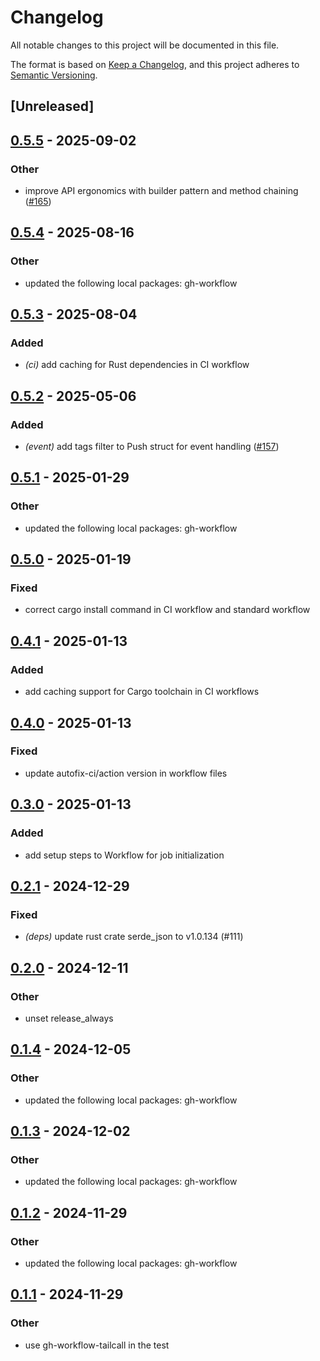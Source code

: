 # Changelog

All notable changes to this project will be documented in this file.

The format is based on [Keep a Changelog](https://keepachangelog.com/en/1.0.0/),
and this project adheres to [Semantic Versioning](https://semver.org/spec/v2.0.0.html).

## [Unreleased]

## [0.5.5](https://github.com/tailcallhq/gh-workflow/compare/gh-workflow-tailcall-v0.5.4...gh-workflow-tailcall-v0.5.5) - 2025-09-02

### Other

- improve API ergonomics with builder pattern and method chaining ([#165](https://github.com/tailcallhq/gh-workflow/pull/165))

## [0.5.4](https://github.com/tailcallhq/gh-workflow/compare/gh-workflow-tailcall-v0.5.3...gh-workflow-tailcall-v0.5.4) - 2025-08-16

### Other

- updated the following local packages: gh-workflow

## [0.5.3](https://github.com/tailcallhq/gh-workflow/compare/gh-workflow-tailcall-v0.5.2...gh-workflow-tailcall-v0.5.3) - 2025-08-04

### Added

- *(ci)* add caching for Rust dependencies in CI workflow

## [0.5.2](https://github.com/tailcallhq/gh-workflow/compare/gh-workflow-tailcall-v0.5.1...gh-workflow-tailcall-v0.5.2) - 2025-05-06

### Added

- *(event)* add tags filter to Push struct for event handling ([#157](https://github.com/tailcallhq/gh-workflow/pull/157))

## [0.5.1](https://github.com/tailcallhq/gh-workflow/compare/gh-workflow-tailcall-v0.5.0...gh-workflow-tailcall-v0.5.1) - 2025-01-29

### Other

- updated the following local packages: gh-workflow

## [0.5.0](https://github.com/tailcallhq/gh-workflow/compare/gh-workflow-tailcall-v0.4.1...gh-workflow-tailcall-v0.5.0) - 2025-01-19

### Fixed

- correct cargo install command in CI workflow and standard workflow

## [0.4.1](https://github.com/tailcallhq/gh-workflow/compare/gh-workflow-tailcall-v0.4.0...gh-workflow-tailcall-v0.4.1) - 2025-01-13

### Added

- add caching support for Cargo toolchain in CI workflows

## [0.4.0](https://github.com/tailcallhq/gh-workflow/compare/gh-workflow-tailcall-v0.3.0...gh-workflow-tailcall-v0.4.0) - 2025-01-13

### Fixed

- update autofix-ci/action version in workflow files

## [0.3.0](https://github.com/tailcallhq/gh-workflow/compare/gh-workflow-tailcall-v0.2.1...gh-workflow-tailcall-v0.3.0) - 2025-01-13

### Added

- add setup steps to Workflow for job initialization

## [0.2.1](https://github.com/tailcallhq/gh-workflow/compare/gh-workflow-tailcall-v0.2.0...gh-workflow-tailcall-v0.2.1) - 2024-12-29

### Fixed

- *(deps)* update rust crate serde_json to v1.0.134 (#111)

## [0.2.0](https://github.com/tailcallhq/gh-workflow/compare/gh-workflow-tailcall-v0.1.4...gh-workflow-tailcall-v0.2.0) - 2024-12-11

### Other

- unset release_always

## [0.1.4](https://github.com/tailcallhq/gh-workflow/compare/gh-workflow-tailcall-v0.1.3...gh-workflow-tailcall-v0.1.4) - 2024-12-05

### Other

- updated the following local packages: gh-workflow

## [0.1.3](https://github.com/tailcallhq/gh-workflow/compare/gh-workflow-tailcall-v0.1.2...gh-workflow-tailcall-v0.1.3) - 2024-12-02

### Other

- updated the following local packages: gh-workflow

## [0.1.2](https://github.com/tailcallhq/gh-workflow/compare/gh-workflow-tailcall-v0.1.1...gh-workflow-tailcall-v0.1.2) - 2024-11-29

### Other

- updated the following local packages: gh-workflow

## [0.1.1](https://github.com/tailcallhq/gh-workflow/compare/gh-workflow-tailcall-v0.1.0...gh-workflow-tailcall-v0.1.1) - 2024-11-29

### Other

- use gh-workflow-tailcall in the test
